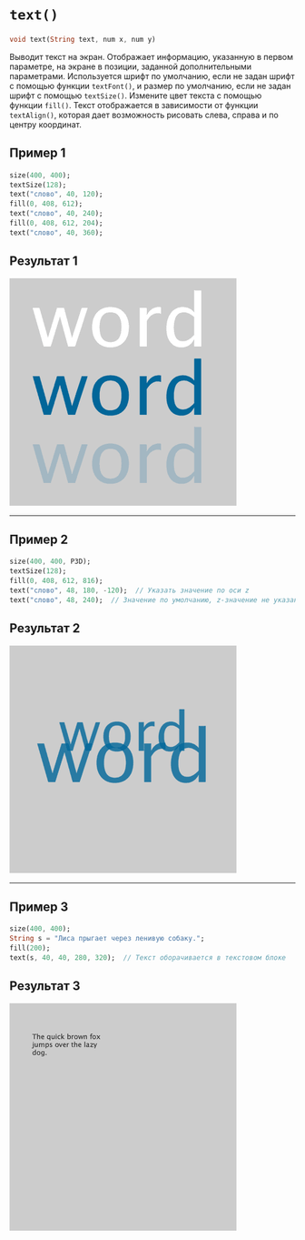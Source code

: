 # `text()`

```dart
void text(String text, num x, num y)
```

Выводит текст на экран.
Отображает информацию, указанную в первом параметре, на экране в позиции, заданной дополнительными параметрами. Используется шрифт по умолчанию, если не задан шрифт с помощью функции `textFont()`, и размер по умолчанию, если не задан шрифт с помощью `textSize()`. Измените цвет текста с помощью функции `fill()`. Текст отображается в зависимости от функции `textAlign()`, которая дает возможность рисовать слева, справа и по центру координат.

## Пример 1

```dart
size(400, 400);
textSize(128);
text("слово", 40, 120);
fill(0, 408, 612);
text("слово", 40, 240);
fill(0, 408, 612, 204);
text("слово", 40, 360);
```

## Результат 1

<img src="/_images/text_1.png" width="400" height="400" />

<hr>

## Пример 2

```dart
size(400, 400, P3D);
textSize(128);
fill(0, 408, 612, 816);
text("слово", 48, 180, -120);  // Указать значение по оси z
text("слово", 48, 240);  // Значение по умолчанию, z-значение не указано
```

## Результат 2

<img src="/_images/text_2.png" width="400" height="400" />

<hr>

## Пример 3

```dart
size(400, 400);
String s = "Лиса прыгает через ленивую собаку.";
fill(200);
text(s, 40, 40, 280, 320);  // Текст оборачивается в текстовом блоке
```

## Результат 3

<img src="/_images/text_3.png" width="400" height="400" />
